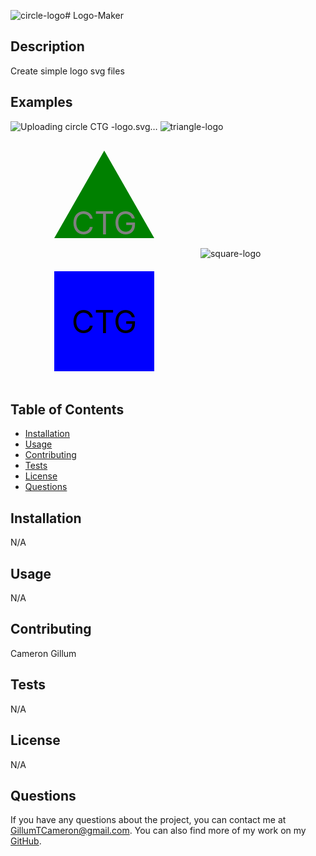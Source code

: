![circle-logo](https://github.com/CameronGillum/logo-maker/assets/170665036/cf37018e-52a3-4df0-93f4-9b2903c45bfc)# Logo-Maker



## Description
Create simple logo svg files

## Examples
![Uploading circle<svg width="300" height="200" xmlns="http://www.w3.org/2000/svg">
            <circle cx="150" cy="100" r="80" fill="Red" />
            <text x="150" y="105" font-size="50" text-anchor="middle" fill="White" dominant-baseline="middle">CTG</text>
        </svg>-logo.svg…]()
![triangle-logo](https://github.com/CameronGillum/logo-maker/assets/170665036/3ff0a607-917f-4ebb-ac39-a6f2e83d9f6f)<svg width="300" height="200" xmlns="http://www.w3.org/2000/svg">
            <polygon points="150,30 230,170 70,170" fill="Green" />
            <text x="150" y="150" font-size="50" text-anchor="middle" fill="Grey" dominant-baseline="middle">CTG</text>
        </svg>
![square-logo](https://github.com/CameronGillum/logo-maker/assets/170665036/e30a9f15-164d-4cab-a9b5-5a627deeca62)<svg width="300" height="200" xmlns="http://www.w3.org/2000/svg">
            <rect x="70" y="20" width="160" height="160" fill="Blue" />
            <text x="150" y="105" font-size="50" text-anchor="middle" fill="Black" dominant-baseline="middle">CTG</text>
        </svg>


## Table of Contents
- [Installation](#installation)
- [Usage](#usage)
- [Contributing](#contributing)
- [Tests](#tests)
- [License](#license)
- [Questions](#questions)

## Installation
N/A

## Usage
N/A

## Contributing
Cameron Gillum

## Tests
N/A

## License
N/A

## Questions
If you have any questions about the project, you can contact me at [GillumTCameron@gmail.com](mailto:GillumTCameron@gmail.com). You can also find more of my work on my [GitHub](https://github.com/CameronGillum).
